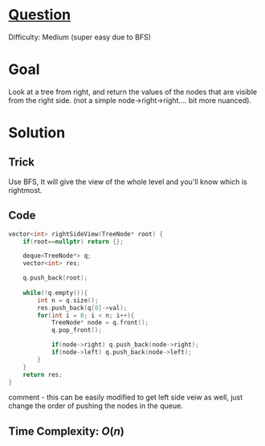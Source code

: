 # [Question](https://leetcode.com/problems/binary-tree-right-side-view/)
Difficulty: Medium (super easy due to BFS)
# Goal
Look at a tree from right, and return the values of the nodes that are visible from the right side. (not a simple node->right->right.... bit more nuanced).
# Solution
## Trick
Use BFS, It will give the view of the whole level and you'll know which is rightmost. 
## Code
```cpp
vector<int> rightSideView(TreeNode* root) {
    if(root==nullptr) return {};

    deque<TreeNode*> q;
    vector<int> res;

    q.push_back(root);
    
    while(!q.empty()){
        int n = q.size();
        res.push_back(q[0]->val);
        for(int i = 0; i < n; i++){
            TreeNode* node = q.front();
            q.pop_front();

            if(node->right) q.push_back(node->right);
            if(node->left) q.push_back(node->left);
        }
    }
    return res;
}
```
comment - this can be easily modified to get left side veiw as well, just change the order of pushing the nodes in the queue.
## Time Complexity: $O(n)$